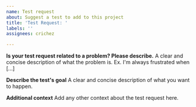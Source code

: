```yaml
---
name: Test request
about: Suggest a test to add to this project
title: 'Test Request: '
labels: ''
assignees: crichez

---
```


**Is your test request related to a problem? Please describe.**
A clear and concise description of what the problem is. Ex. I'm always frustrated when [...]

**Describe the test's goal**
A clear and concise description of what you want to happen.

**Additional context**
Add any other context about the test request here.
